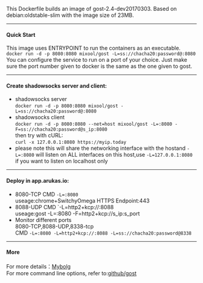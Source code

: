 This Dockerfile builds an image of gost-2.4-dev20170303. Based on debian:oldstable-slim with the image size of 23MB.  
***  
#### Quick Start  
This image uses ENTRYPOINT to run the containers as an executable.  
`docker run -d -p 8080:8080 mixool/gost -L=ss://chacha20:password@:8080`  
You can configure the service to run on a port of your choice. Just make sure the port number given to docker is the same as the one given to gost.  
***  
#### Create shadowsocks server and client:  
* shadowsocks server  
`docker run -d -p 8080:8080 mixool/gost -L=ss://chacha20:password@:8080`  
* shadowsocks client  
`docker run -d -p 8080:8080 --net=host mixool/gost -L=:8080 -F=ss://chacha20:password@s_ip:8080`  
then try with cURL:  
`curl -x 127.0.0.1:8080 https://myip.today`  
 * please note this will share the networking interface with the hostand `-L=:8080` will listen on ALL interfaces on this host,use `-L=127.0.0.1:8080` if you want to listen on localhost only  
***  
#### Deploy in app.arukas.io:  
* 8080-TCP  CMD    `-L=:8080`  
useage:chrome+SwitchyOmega HTTPS Endpoint:443  
* 8088-UDP  CMD    `-L=http2+kcp://:8088  
useage:gost -L=:8080 -F=http2+kcp://s_ip:s_port  
* Monitor different ports  
8080-TCP,8088-UDP,8338-tcp  
CMD    `-L=:8080 -L=http2+kcp://:8088 -L=ss://chacha20:password@8338`  
***  
#### More           
For more details：[Mybolg](https://mixool.blogspot.ca/2017/04/dockergost.html)  
For more command line options, refer to:[github/gost](https://github.com/ginuerzh/gost)  
